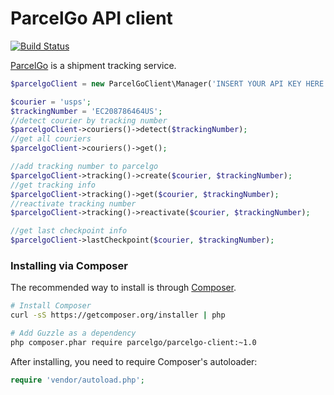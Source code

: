 ParcelGo API client
================================================
[![Build Status](https://travis-ci.org/parcelgo/api-client-php.svg?branch=master)](https://travis-ci.org/parcelgo/api-client-php)

[ParcelGo](http://parcelgo.ru/ "parcelgo.ru") is a shipment tracking service.

```php
$parcelgoClient = new ParcelGoClient\Manager('INSERT YOUR API KEY HERE');

$courier = 'usps';
$trackingNumber = 'EC208786464US';
//detect courier by tracking number
$parcelgoClient->couriers()->detect($trackingNumber);
//get all couriers
$parcelgoClient->couriers()->get();

//add tracking number to parcelgo 
$parcelgoClient->tracking()->create($courier, $trackingNumber);
//get tracking info
$parcelgoClient->tracking()->get($courier, $trackingNumber);
//reactivate tracking number 
$parcelgoClient->tracking()->reactivate($courier, $trackingNumber);

//get last checkpoint info
$parcelgoClient->lastCheckpoint($courier, $trackingNumber);
```

### Installing via Composer

The recommended way to install is through [Composer](http://getcomposer.org).

```bash
# Install Composer
curl -sS https://getcomposer.org/installer | php

# Add Guzzle as a dependency
php composer.phar require parcelgo/parcelgo-client:~1.0
```

After installing, you need to require Composer's autoloader:

```php
require 'vendor/autoload.php';
```


